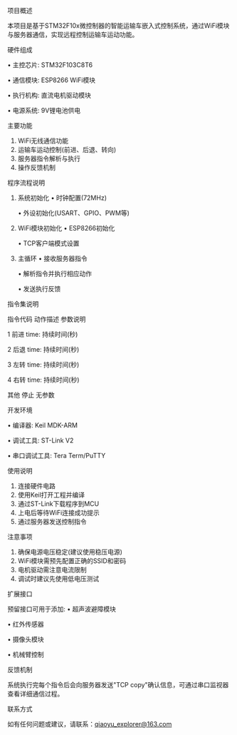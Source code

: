 项目概述

本项目是基于STM32F10x微控制器的智能运输车嵌入式控制系统，通过WiFi模块与服务器通信，实现远程控制运输车运动功能。

硬件组成

• 主控芯片: STM32F103C8T6

• 通信模块: ESP8266 WiFi模块

• 执行机构: 直流电机驱动模块

• 电源系统: 9V锂电池供电

主要功能

1. WiFi无线通信功能
2. 运输车运动控制(前进、后退、转向)
3. 服务器指令解析与执行
4. 操作反馈机制


程序流程说明

1. 系统初始化
   • 时钟配置(72MHz)

   • 外设初始化(USART、GPIO、PWM等)

2. WiFi模块初始化
   • ESP8266初始化

   • TCP客户端模式设置

3. 主循环
   • 接收服务器指令

   • 解析指令并执行相应动作

   • 发送执行反馈

指令集说明

指令代码 动作描述 参数说明

1 前进 time: 持续时间(秒)

2 后退 time: 持续时间(秒)

3 左转 time: 持续时间(秒)

4 右转 time: 持续时间(秒)

其他 停止 无参数

开发环境

• 编译器: Keil MDK-ARM

• 调试工具: ST-Link V2

• 串口调试工具: Tera Term/PuTTY

使用说明

1. 连接硬件电路
2. 使用Keil打开工程并编译
3. 通过ST-Link下载程序到MCU
4. 上电后等待WiFi连接成功提示
5. 通过服务器发送控制指令

注意事项

1. 确保电源电压稳定(建议使用稳压电源)
2. WiFi模块需预先配置正确的SSID和密码
3. 电机驱动需注意电流限制
4. 调试时建议先使用低电压测试

扩展接口

预留接口可用于添加:
• 超声波避障模块

• 红外传感器

• 摄像头模块

• 机械臂控制

反馈机制

系统执行完每个指令后会向服务器发送"TCP copy"确认信息，可通过串口监视器查看详细通信过程。


联系方式

如有任何问题或建议，请联系：qiaoyu_explorer@163.com
